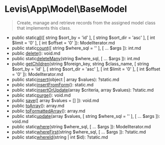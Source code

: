 
# Levis\App\Model\BaseModel

> Create, manage and retrieve records from the assigned model class that implements this class.

* public  static[all](all.md)([ string &#36;sort_by = 'id' ], [ string &#36;sort_dir = 'asc' ], [ int &#36;limit = '0' ], [ int &#36;offset = '0' ]): ModelIterator.md
* public  static[count](count.md)([ string &#36;where_sql = '' ], [ ... &#36;args ]): int.md
* public [delete](delete.md)(): void.md
* public  static[deleteMany](deletemany.md)(string &#36;where_sql, [ ... &#36;args ]): int.md
* public [getChildren](getchildren.md)(string &#36;foreign_key, string &#36;class_name, [ string &#36;sort_by = 'id' ], [ string &#36;sort_dir = 'asc' ], [ int &#36;limit = '0' ], [ int &#36;offset = '0' ]): ModelIterator.md
* public  static[insert](insert.md)(object | array &#36;values): ?static.md
* public  static[insertFromForm](insertfromform.md)(): static.md
* public  static[insertOrUpdate](insertorupdate.md)(array &#36;criteria, array &#36;values): ?static.md
* public  static[purge](purge.md)(): void.md
* public [save](save.md)([ array &#36;values = [] ]): void.md
* public [toArray](toarray.md)(): array.md
* public [toFormattedArray](toformattedarray.md)(): array.md
* public  static[update](update.md)(array &#36;values, [ string &#36;where_sql = '' ], [ ... &#36;args ]): void.md
* public  static[where](where.md)(string &#36;where_sql, [ ... &#36;args ]): ModelIterator.md
* public  static[whereFirst](wherefirst.md)(string &#36;where_sql, [ ... &#36;args ]): ?static.md
* public  static[whereId](whereid.md)(string | int &#36;id): ?static.md


